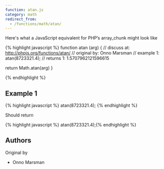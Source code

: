 ```yaml
---
function: atan.js
category: math
redirect_from:
  - /functions/math/atan/
---
```


<!-- WARNING! This file is auto generated by `npm run web:inject`, do not edit by hand -->

Here's what a JavaScript equivalent for PHP’s array_chunk might look like

{% highlight javascript %}
function atan (arg) {
  //  discuss at: http://phpjs.org/functions/atan/
  // original by: Onno Marsman
  //   example 1: atan(8723321.4);
  //   returns 1: 1.5707962121596615

  return Math.atan(arg)
}

{% endhighlight %}

## Example 1

{% highlight javascript %}
atan(8723321.4);
{% endhighlight %}

Should return

{% highlight javascript %}
atan(8723321.4);{% endhighlight %}


## Authors


Original by

- Onno Marsman

